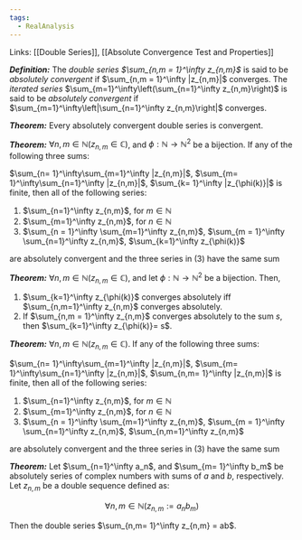 ```yaml
---
tags:
  - RealAnalysis
---
```

Links: [[Double Series]], [[Absolute Convergence Test and Properties]]

_**Definition:**_ The _double series $\sum_{n,m = 1}^\infty z_{n,m}$_ is said to be _absolutely convergent_ if $\sum_{n,m = 1}^\infty |z_{n,m}|$ converges. The _iterated series_ $\sum_{m=1}^\infty\left(\sum_{n=1}^\infty z_{n,m}\right)$ is said to be _absolutely convergent_ if $\sum_{m=1}^\infty\left|\sum_{n=1}^\infty z_{n,m}\right|$ converges.

_**Theorem:**_ Every absolutely convergent double series is convergent.

_**Theorem:**_ $\forall n, m\in\mathbb{N}(z_{n,m} \in\mathbb{C} )$, and $\phi:\mathbb{N} \to \mathbb{N}^2$ be a bijection. If any of the following three sums:

$\sum_{n= 1}^\infty\sum_{m=1}^\infty |z_{n,m}|$, $\sum_{m= 1}^\infty\sum_{n=1}^\infty |z_{n,m}|$, $\sum_{k= 1}^\infty |z_{\phi(k)}|$ is finite, then all of the following series:

1. $\sum_{n=1}^\infty z_{n,m}$, for $m\in\mathbb{N}$
2. $\sum_{m=1}^\infty z_{n,m}$, for $n\in\mathbb{N}$
3. $\sum_{n = 1}^\infty \sum_{m=1}^\infty z_{n,m}$, $\sum_{m = 1}^\infty \sum_{n=1}^\infty z_{n,m}$, $\sum_{k=1}^\infty z_{\phi(k)}$

are absolutely convergent and the three series in $(3)$ have the same sum

_**Theorem:**_ $\forall n,m\in\mathbb{N}(z_{n,m} \in\mathbb{C})$, and let $\phi :\mathbb{N}\to\mathbb{N}^2$ be a bijection. Then,

1. $\sum_{k=1}^\infty z_{\phi(k)}$ converges absolutely iff $\sum_{n,m=1}^\infty z_{n,m}$ converges absolutely.
2. If $\sum_{n,m = 1}^\infty z_{n,m}$ converges absolutely to the sum $s$, then $\sum_{k=1}^\infty z_{\phi(k)}= s$.

_**Theorem:**_ $\forall n, m\in\mathbb{N}(z_{n,m} \in\mathbb{C} )$. If any of the following three sums:

$\sum_{n= 1}^\infty\sum_{m=1}^\infty |z_{n,m}|$, $\sum_{m= 1}^\infty\sum_{n=1}^\infty |z_{n,m}|$, $\sum_{n,m= 1}^\infty |z_{n,m}|$ is finite, then all of the following series:

1. $\sum_{n=1}^\infty z_{n,m}$, for $m\in\mathbb{N}$
2. $\sum_{m=1}^\infty z_{n,m}$, for $n\in\mathbb{N}$
3. $\sum_{n = 1}^\infty \sum_{m=1}^\infty z_{n,m}$, $\sum_{m = 1}^\infty \sum_{n=1}^\infty z_{n,m}$, $\sum_{n,m=1}^\infty z_{n,m}$

are absolutely convergent and the three series in $(3)$ have the same sum

_**Theorem:**_ Let $\sum_{n=1}^\infty a_n$, and $\sum_{m= 1}^\infty b_m$ be absolutely series of complex numbers with sums of $a$ and $b$, respectively. Let $z_{n,m}$ be a double sequence defined as:

$$ \forall n,m\in\mathbb{N}(z_{n,m} := a_nb_m) $$

Then the double series $\sum_{n,m= 1}^\infty z_{n,m} = ab$.